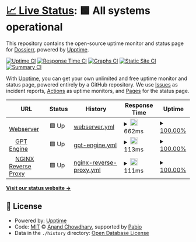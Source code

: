 # [📈 Live Status](https://Dossierr.github.io/upptime): <!--live status--> **🟩 All systems operational**

This repository contains the open-source uptime monitor and status page for [Dossierr](https://Dossierr.github.io/upptime), powered by [Upptime](https://github.com/upptime/upptime).

[![Uptime CI](https://github.com/Dossierr/upptime/workflows/Uptime%20CI/badge.svg)](https://github.com/Dossierr/upptime/actions?query=workflow%3A%22Uptime+CI%22)
[![Response Time CI](https://github.com/Dossierr/upptime/workflows/Response%20Time%20CI/badge.svg)](https://github.com/Dossierr/upptime/actions?query=workflow%3A%22Response+Time+CI%22)
[![Graphs CI](https://github.com/Dossierr/upptime/workflows/Graphs%20CI/badge.svg)](https://github.com/Dossierr/upptime/actions?query=workflow%3A%22Graphs+CI%22)
[![Static Site CI](https://github.com/Dossierr/upptime/workflows/Static%20Site%20CI/badge.svg)](https://github.com/Dossierr/upptime/actions?query=workflow%3A%22Static+Site+CI%22)
[![Summary CI](https://github.com/Dossierr/upptime/workflows/Summary%20CI/badge.svg)](https://github.com/Dossierr/upptime/actions?query=workflow%3A%22Summary+CI%22)

With [Upptime](https://upptime.js.org), you can get your own unlimited and free uptime monitor and status page, powered entirely by a GitHub repository. We use [Issues](https://github.com/Dossierr/upptime/issues) as incident reports, [Actions](https://github.com/Dossierr/upptime/actions) as uptime monitors, and [Pages](https://Dossierr.github.io/upptime) for the status page.

<!--start: status pages-->
<!-- This summary is generated by Upptime (https://github.com/upptime/upptime) -->
<!-- Do not edit this manually, your changes will be overwritten -->
<!-- prettier-ignore -->
| URL | Status | History | Response Time | Uptime |
| --- | ------ | ------- | ------------- | ------ |
| <img alt="" src="https://icons.duckduckgo.com/ip3/dossierr.vdotvo9a4e2a6.eu-central-1.cs.amazonlightsail.com.ico" height="13"> [Webserver](https://dossierr.vdotvo9a4e2a6.eu-central-1.cs.amazonlightsail.com) | 🟩 Up | [webserver.yml](https://github.com/Dossierr/Status-Page/commits/HEAD/history/webserver.yml) | <details><summary><img alt="Response time graph" src="./graphs/webserver/response-time-week.png" height="20"> 662ms</summary><br><a href="https://Dossierr.github.io/upptime/history/webserver"><img alt="Response time 626" src="https://img.shields.io/endpoint?url=https%3A%2F%2Fraw.githubusercontent.com%2FDossierr%2FStatus-Page%2FHEAD%2Fapi%2Fwebserver%2Fresponse-time.json"></a><br><a href="https://Dossierr.github.io/upptime/history/webserver"><img alt="24-hour response time 810" src="https://img.shields.io/endpoint?url=https%3A%2F%2Fraw.githubusercontent.com%2FDossierr%2FStatus-Page%2FHEAD%2Fapi%2Fwebserver%2Fresponse-time-day.json"></a><br><a href="https://Dossierr.github.io/upptime/history/webserver"><img alt="7-day response time 662" src="https://img.shields.io/endpoint?url=https%3A%2F%2Fraw.githubusercontent.com%2FDossierr%2FStatus-Page%2FHEAD%2Fapi%2Fwebserver%2Fresponse-time-week.json"></a><br><a href="https://Dossierr.github.io/upptime/history/webserver"><img alt="30-day response time 626" src="https://img.shields.io/endpoint?url=https%3A%2F%2Fraw.githubusercontent.com%2FDossierr%2FStatus-Page%2FHEAD%2Fapi%2Fwebserver%2Fresponse-time-month.json"></a><br><a href="https://Dossierr.github.io/upptime/history/webserver"><img alt="1-year response time 626" src="https://img.shields.io/endpoint?url=https%3A%2F%2Fraw.githubusercontent.com%2FDossierr%2FStatus-Page%2FHEAD%2Fapi%2Fwebserver%2Fresponse-time-year.json"></a></details> | <details><summary><a href="https://Dossierr.github.io/upptime/history/webserver">100.00%</a></summary><a href="https://Dossierr.github.io/upptime/history/webserver"><img alt="All-time uptime 90.69%" src="https://img.shields.io/endpoint?url=https%3A%2F%2Fraw.githubusercontent.com%2FDossierr%2FStatus-Page%2FHEAD%2Fapi%2Fwebserver%2Fuptime.json"></a><br><a href="https://Dossierr.github.io/upptime/history/webserver"><img alt="24-hour uptime 100.00%" src="https://img.shields.io/endpoint?url=https%3A%2F%2Fraw.githubusercontent.com%2FDossierr%2FStatus-Page%2FHEAD%2Fapi%2Fwebserver%2Fuptime-day.json"></a><br><a href="https://Dossierr.github.io/upptime/history/webserver"><img alt="7-day uptime 100.00%" src="https://img.shields.io/endpoint?url=https%3A%2F%2Fraw.githubusercontent.com%2FDossierr%2FStatus-Page%2FHEAD%2Fapi%2Fwebserver%2Fuptime-week.json"></a><br><a href="https://Dossierr.github.io/upptime/history/webserver"><img alt="30-day uptime 90.69%" src="https://img.shields.io/endpoint?url=https%3A%2F%2Fraw.githubusercontent.com%2FDossierr%2FStatus-Page%2FHEAD%2Fapi%2Fwebserver%2Fuptime-month.json"></a><br><a href="https://Dossierr.github.io/upptime/history/webserver"><img alt="1-year uptime 90.69%" src="https://img.shields.io/endpoint?url=https%3A%2F%2Fraw.githubusercontent.com%2FDossierr%2FStatus-Page%2FHEAD%2Fapi%2Fwebserver%2Fuptime-year.json"></a></details>
| <img alt="" src="https://icons.duckduckgo.com/ip3/dossierr.vdotvo9a4e2a6.eu-central-1.cs.amazonlightsail.com.ico" height="13"> [GPT Engine](https://dossierr.vdotvo9a4e2a6.eu-central-1.cs.amazonlightsail.com/q/) | 🟩 Up | [gpt-engine.yml](https://github.com/Dossierr/Status-Page/commits/HEAD/history/gpt-engine.yml) | <details><summary><img alt="Response time graph" src="./graphs/gpt-engine/response-time-week.png" height="20"> 113ms</summary><br><a href="https://Dossierr.github.io/upptime/history/gpt-engine"><img alt="Response time 114" src="https://img.shields.io/endpoint?url=https%3A%2F%2Fraw.githubusercontent.com%2FDossierr%2FStatus-Page%2FHEAD%2Fapi%2Fgpt-engine%2Fresponse-time.json"></a><br><a href="https://Dossierr.github.io/upptime/history/gpt-engine"><img alt="24-hour response time 148" src="https://img.shields.io/endpoint?url=https%3A%2F%2Fraw.githubusercontent.com%2FDossierr%2FStatus-Page%2FHEAD%2Fapi%2Fgpt-engine%2Fresponse-time-day.json"></a><br><a href="https://Dossierr.github.io/upptime/history/gpt-engine"><img alt="7-day response time 113" src="https://img.shields.io/endpoint?url=https%3A%2F%2Fraw.githubusercontent.com%2FDossierr%2FStatus-Page%2FHEAD%2Fapi%2Fgpt-engine%2Fresponse-time-week.json"></a><br><a href="https://Dossierr.github.io/upptime/history/gpt-engine"><img alt="30-day response time 114" src="https://img.shields.io/endpoint?url=https%3A%2F%2Fraw.githubusercontent.com%2FDossierr%2FStatus-Page%2FHEAD%2Fapi%2Fgpt-engine%2Fresponse-time-month.json"></a><br><a href="https://Dossierr.github.io/upptime/history/gpt-engine"><img alt="1-year response time 114" src="https://img.shields.io/endpoint?url=https%3A%2F%2Fraw.githubusercontent.com%2FDossierr%2FStatus-Page%2FHEAD%2Fapi%2Fgpt-engine%2Fresponse-time-year.json"></a></details> | <details><summary><a href="https://Dossierr.github.io/upptime/history/gpt-engine">100.00%</a></summary><a href="https://Dossierr.github.io/upptime/history/gpt-engine"><img alt="All-time uptime 99.86%" src="https://img.shields.io/endpoint?url=https%3A%2F%2Fraw.githubusercontent.com%2FDossierr%2FStatus-Page%2FHEAD%2Fapi%2Fgpt-engine%2Fuptime.json"></a><br><a href="https://Dossierr.github.io/upptime/history/gpt-engine"><img alt="24-hour uptime 100.00%" src="https://img.shields.io/endpoint?url=https%3A%2F%2Fraw.githubusercontent.com%2FDossierr%2FStatus-Page%2FHEAD%2Fapi%2Fgpt-engine%2Fuptime-day.json"></a><br><a href="https://Dossierr.github.io/upptime/history/gpt-engine"><img alt="7-day uptime 100.00%" src="https://img.shields.io/endpoint?url=https%3A%2F%2Fraw.githubusercontent.com%2FDossierr%2FStatus-Page%2FHEAD%2Fapi%2Fgpt-engine%2Fuptime-week.json"></a><br><a href="https://Dossierr.github.io/upptime/history/gpt-engine"><img alt="30-day uptime 99.86%" src="https://img.shields.io/endpoint?url=https%3A%2F%2Fraw.githubusercontent.com%2FDossierr%2FStatus-Page%2FHEAD%2Fapi%2Fgpt-engine%2Fuptime-month.json"></a><br><a href="https://Dossierr.github.io/upptime/history/gpt-engine"><img alt="1-year uptime 99.86%" src="https://img.shields.io/endpoint?url=https%3A%2F%2Fraw.githubusercontent.com%2FDossierr%2FStatus-Page%2FHEAD%2Fapi%2Fgpt-engine%2Fuptime-year.json"></a></details>
| <img alt="" src="https://icons.duckduckgo.com/ip3/dossierr.vdotvo9a4e2a6.eu-central-1.cs.amazonlightsail.com.ico" height="13"> [NGINX Reverse Proxy](https://dossierr.vdotvo9a4e2a6.eu-central-1.cs.amazonlightsail.com/healthcheck) | 🟩 Up | [nginx-reverse-proxy.yml](https://github.com/Dossierr/Status-Page/commits/HEAD/history/nginx-reverse-proxy.yml) | <details><summary><img alt="Response time graph" src="./graphs/nginx-reverse-proxy/response-time-week.png" height="20"> 111ms</summary><br><a href="https://Dossierr.github.io/upptime/history/nginx-reverse-proxy"><img alt="Response time 110" src="https://img.shields.io/endpoint?url=https%3A%2F%2Fraw.githubusercontent.com%2FDossierr%2FStatus-Page%2FHEAD%2Fapi%2Fnginx-reverse-proxy%2Fresponse-time.json"></a><br><a href="https://Dossierr.github.io/upptime/history/nginx-reverse-proxy"><img alt="24-hour response time 143" src="https://img.shields.io/endpoint?url=https%3A%2F%2Fraw.githubusercontent.com%2FDossierr%2FStatus-Page%2FHEAD%2Fapi%2Fnginx-reverse-proxy%2Fresponse-time-day.json"></a><br><a href="https://Dossierr.github.io/upptime/history/nginx-reverse-proxy"><img alt="7-day response time 111" src="https://img.shields.io/endpoint?url=https%3A%2F%2Fraw.githubusercontent.com%2FDossierr%2FStatus-Page%2FHEAD%2Fapi%2Fnginx-reverse-proxy%2Fresponse-time-week.json"></a><br><a href="https://Dossierr.github.io/upptime/history/nginx-reverse-proxy"><img alt="30-day response time 110" src="https://img.shields.io/endpoint?url=https%3A%2F%2Fraw.githubusercontent.com%2FDossierr%2FStatus-Page%2FHEAD%2Fapi%2Fnginx-reverse-proxy%2Fresponse-time-month.json"></a><br><a href="https://Dossierr.github.io/upptime/history/nginx-reverse-proxy"><img alt="1-year response time 110" src="https://img.shields.io/endpoint?url=https%3A%2F%2Fraw.githubusercontent.com%2FDossierr%2FStatus-Page%2FHEAD%2Fapi%2Fnginx-reverse-proxy%2Fresponse-time-year.json"></a></details> | <details><summary><a href="https://Dossierr.github.io/upptime/history/nginx-reverse-proxy">100.00%</a></summary><a href="https://Dossierr.github.io/upptime/history/nginx-reverse-proxy"><img alt="All-time uptime 100.00%" src="https://img.shields.io/endpoint?url=https%3A%2F%2Fraw.githubusercontent.com%2FDossierr%2FStatus-Page%2FHEAD%2Fapi%2Fnginx-reverse-proxy%2Fuptime.json"></a><br><a href="https://Dossierr.github.io/upptime/history/nginx-reverse-proxy"><img alt="24-hour uptime 100.00%" src="https://img.shields.io/endpoint?url=https%3A%2F%2Fraw.githubusercontent.com%2FDossierr%2FStatus-Page%2FHEAD%2Fapi%2Fnginx-reverse-proxy%2Fuptime-day.json"></a><br><a href="https://Dossierr.github.io/upptime/history/nginx-reverse-proxy"><img alt="7-day uptime 100.00%" src="https://img.shields.io/endpoint?url=https%3A%2F%2Fraw.githubusercontent.com%2FDossierr%2FStatus-Page%2FHEAD%2Fapi%2Fnginx-reverse-proxy%2Fuptime-week.json"></a><br><a href="https://Dossierr.github.io/upptime/history/nginx-reverse-proxy"><img alt="30-day uptime 100.00%" src="https://img.shields.io/endpoint?url=https%3A%2F%2Fraw.githubusercontent.com%2FDossierr%2FStatus-Page%2FHEAD%2Fapi%2Fnginx-reverse-proxy%2Fuptime-month.json"></a><br><a href="https://Dossierr.github.io/upptime/history/nginx-reverse-proxy"><img alt="1-year uptime 100.00%" src="https://img.shields.io/endpoint?url=https%3A%2F%2Fraw.githubusercontent.com%2FDossierr%2FStatus-Page%2FHEAD%2Fapi%2Fnginx-reverse-proxy%2Fuptime-year.json"></a></details>

<!--end: status pages-->

[**Visit our status website →**](https://Dossierr.github.io/upptime)

## 📄 License

- Powered by: [Upptime](https://github.com/upptime/upptime)
- Code: [MIT](./LICENSE) © [Anand Chowdhary](https://anandchowdhary.com), supported by [Pabio](https://pabio.com)
- Data in the `./history` directory: [Open Database License](https://opendatacommons.org/licenses/odbl/1-0/)
